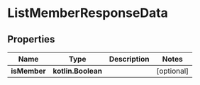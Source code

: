 
# ListMemberResponseData

## Properties
Name | Type | Description | Notes
------------ | ------------- | ------------- | -------------
**isMember** | **kotlin.Boolean** |  |  [optional]



